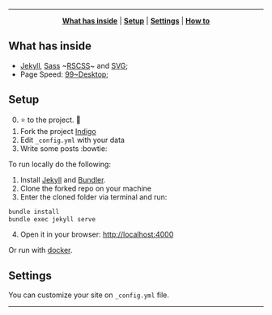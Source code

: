 <!-- <p align="center">
    <h2 align="center">Indigo Minimalist Jekyll Template - <a href="https://sergiokopplin.github.io/indigo/">Demo</a></h2>
</p>

<p align="center">This is a simple and minimalist template for Jekyll for those who likes to eat noodles.</p> -->

***

<p align="center">
    <b><a href="README.md#what-has-inside">What has inside</a></b>
    |
    <b><a href="README.md#setup">Setup</a></b>
    |
    <b><a href="README.md#settings">Settings</a></b>
    |
    <b><a href="README.md#how-to">How to</a></b>
</p>

<!-- <p align="center">
    Light and Dark themes.
</p>

<p align="center">
    <img src="https://raw.githubusercontent.com/sergiokopplin/indigo/gh-pages/assets/screen-shot.png" />
</p> -->

## What has inside

- [Jekyll](https://jekyllrb.com/), [Sass](https://sass-lang.com/) ~[RSCSS](https://rscss.io/)~ and [SVG](https://www.w3.org/Graphics/SVG/);
- Page Speed: [99~Desktop](https://pagespeed.web.dev/analysis/https-sergiokopplin-github-io-indigo/41axptm3as?utm_source=psi&utm_medium=redirect&form_factor=desktop);

## Setup

0. :star: to the project. :metal:
1. Fork the project [Indigo](https://github.com/sergiokopplin/indigo/fork)
2. Edit `_config.yml` with your data
3. Write some posts :bowtie:

To run locally do the following:

1. Install [Jekyll](https://jekyllrb.com) and [Bundler](https://bundler.io/).
2. Clone the forked repo on your machine
3. Enter the cloned folder via terminal and run:
```sh
bundle install
bundle exec jekyll serve
```
4. Open it in your browser: [http://localhost:4000](http://localhost:4000)

Or run with [docker](https://github.com/BretFisher/jekyll-serve).

## Settings

You can customize your site on `_config.yml` file.

<!-- ## How To?

Check the [FAQ](./FAQ.md).

---
## License

[MIT](https://kopplin.mit-license.org/) License © Sérgio Kopplin -->

---

<!-- [![Star History Chart](https://api.star-history.com/svg?repos=sergiokopplin/indigo&type=Date)](https://star-history.com/#sergiokopplin/indigo&Date) -->
